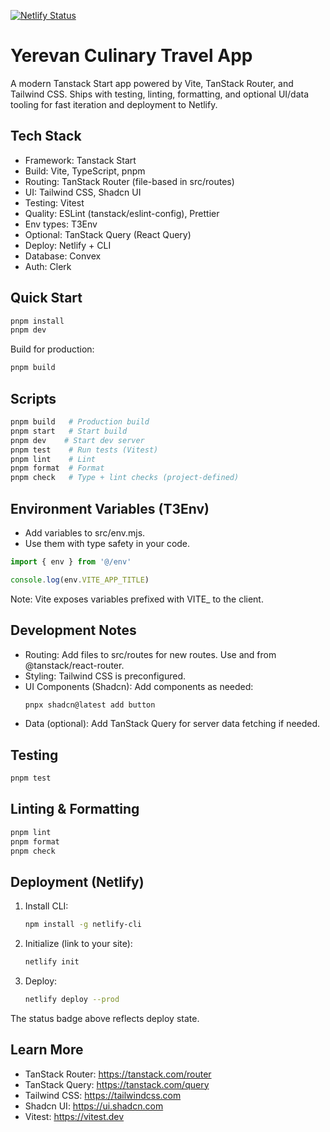 [![Netlify Status](https://api.netlify.com/api/v1/badges/198777cc-9ba7-4bea-81a3-e0cf19f69464/deploy-status)](https://app.netlify.com/projects/superb-gecko-123aa9/deploys)

# Yerevan Culinary Travel App

A modern Tanstack Start app powered by Vite, TanStack Router, and Tailwind CSS. Ships with testing, linting, formatting, and optional UI/data tooling for fast iteration and deployment to Netlify.

## Tech Stack

- Framework: Tanstack Start
- Build: Vite, TypeScript, pnpm
- Routing: TanStack Router (file-based in src/routes)
- UI: Tailwind CSS, Shadcn UI
- Testing: Vitest
- Quality: ESLint (tanstack/eslint-config), Prettier
- Env types: T3Env
- Optional: TanStack Query (React Query)
- Deploy: Netlify + CLI
- Database: Convex
- Auth: Clerk

## Quick Start

```bash
pnpm install
pnpm dev
```

Build for production:

```bash
pnpm build
```

## Scripts

```bash
pnpm build   # Production build
pnpm start   # Start build
pnpm dev    # Start dev server
pnpm test    # Run tests (Vitest)
pnpm lint    # Lint
pnpm format  # Format
pnpm check   # Type + lint checks (project-defined)
```

## Environment Variables (T3Env)

- Add variables to src/env.mjs.
- Use them with type safety in your code.

```ts
import { env } from '@/env'

console.log(env.VITE_APP_TITLE)
```

Note: Vite exposes variables prefixed with VITE\_ to the client.

## Development Notes

- Routing: Add files to src/routes for new routes. Use <Link /> and <Outlet /> from @tanstack/react-router.
- Styling: Tailwind CSS is preconfigured.
- UI Components (Shadcn): Add components as needed:
  ```bash
  pnpx shadcn@latest add button
  ```
- Data (optional): Add TanStack Query for server data fetching if needed.

## Testing

```bash
pnpm test
```

## Linting & Formatting

```bash
pnpm lint
pnpm format
pnpm check
```

## Deployment (Netlify)

1. Install CLI:
   ```bash
   npm install -g netlify-cli
   ```
2. Initialize (link to your site):
   ```bash
   netlify init
   ```
3. Deploy:
   ```bash
   netlify deploy --prod
   ```

The status badge above reflects deploy state.

## Learn More

- TanStack Router: https://tanstack.com/router
- TanStack Query: https://tanstack.com/query
- Tailwind CSS: https://tailwindcss.com
- Shadcn UI: https://ui.shadcn.com
- Vitest: https://vitest.dev
